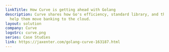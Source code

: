 ```yaml
---
linkTitle: How Curve is getting ahead with Golang
description: Curve shares how Go's efficiency, standard library, and thriving community
  help them move banking to the cloud.
layout: solution
company: Curve
logoSrc: curve.png
series: Case Studies
link: https://jaxenter.com/golang-curve-163187.html
---
```

